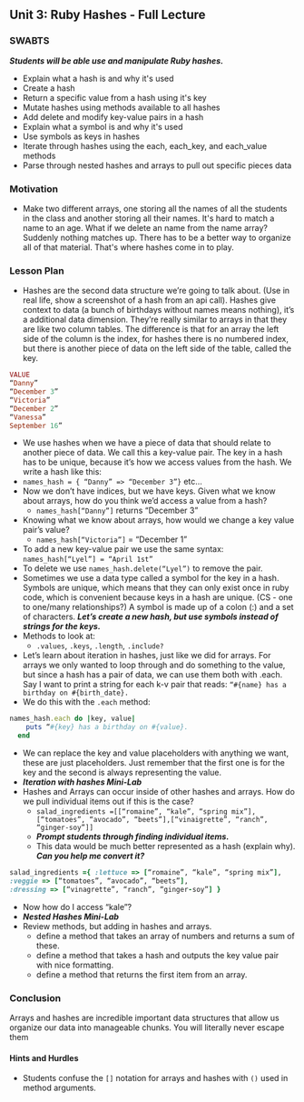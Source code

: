 ## Unit 3: Ruby Hashes - Full Lecture

### SWABTS
***Students will be able use and manipulate Ruby hashes.***

+ Explain what a hash is and why it's used
+ Create a hash
+ Return a specific value from a hash using it's key
+ Mutate hashes using methods available to all hashes
+ Add delete and modify key-value pairs in a hash
+ Explain what a symbol is and why it's used
+ Use symbols as keys in hashes
+ Iterate through hashes using the each, each_key, and each_value methods
+ Parse through nested hashes and arrays to pull out specific pieces data

### Motivation
+ Make two different arrays, one storing all the names of all the students in the class and another storing all their names. It's hard to match a name to an age. What if we delete an name from the name array? Suddenly nothing matches up. There has to be a better way to organize all of that material. That's where hashes come in to play.

### Lesson Plan 

+ Hashes are the second data structure we’re going to talk about. (Use in real life, show a screenshot of a hash from an api call). Hashes give context to data (a bunch of birthdays without names means nothing), it’s a additional data dimension. They’re really similar to arrays in that they are like two column tables. The difference is that for an array the left side of the column is the index, for hashes there is no numbered index, but there is another piece of data on the left side of the table, called the key.


```ruby
VALUE
“Danny”
“December 3”
“Victoria”
“December 2”
“Vanessa”
September 16”
```

+ We use hashes when we have a piece of data that should relate to another piece of data. We call this a key-value pair. The key in a hash has to be unique, because it’s how we access values from the hash. We write a hash like this:
+ `names_hash = { “Danny” => “December 3”}` etc…
+ Now we don’t have indices, but we have keys. Given what we know about arrays, how do you think we’d access a value from a hash?
  +   `names_hash[“Danny”]` returns “December 3”
+ Knowing what we know about arrays, how would we change a key value pair’s value?
  + `names_hash[“Victoria”]` = “December 1”
+ To add a new key-value pair we use the same syntax:
  `names_hash[“Lyel”] = “April 1st”`
+ To delete we use `names_hash.delete(“Lyel”)` to remove the pair.
+ Sometimes we use a data type called a symbol for the key in a hash. Symbols are unique, which means that they can only exist once in ruby code, which is convenient because keys in a hash are unique. (CS - one to one/many relationships?) A symbol is made up of a colon (:) and a set of characters. ***Let’s create a new hash, but use symbols instead of strings for the keys.***
+ Methods to look at:
  + `.values`, `.keys`, `.length`, `.include?`
+ Let’s learn about iteration in hashes, just like we did for arrays. For arrays we only wanted to loop through and do something to the value, but since a hash has a pair of data, we can use them both with .each. Say I want to print a string for each k-v pair that reads: `“#{name} has a birthday on #{birth_date}.`
+ We do this with the `.each` method:

```ruby
names_hash.each do |key, value|
    puts “#{key} has a birthday on #{value}.
  end
```

+ We can replace the key and value placeholders with anything we want, these are just placeholders. Just remember that the first one is for the key and the second is always representing the value.
+ ***Iteration with hashes Mini-Lab***
+ Hashes and Arrays can occur inside of other hashes and arrays. How do we pull individual items out if this is the case?
  + `salad_ingredients =[[“romaine”, “kale”, “spring mix”],[“tomatoes”, “avocado”, “beets”],[“vinaigrette”, “ranch”, “ginger-soy”]]`
  + ***Prompt students through finding individual items.***
  + This data would be much better represented as a hash (explain why). ***Can you help me convert it?***

```ruby
salad_ingredients ={ :lettuce => [“romaine”, “kale”, “spring mix”],
:veggie => [“tomatoes”, “avocado”, “beets”],
:dressing => [“vinagrette”, “ranch”, “ginger-soy”] }
```

+ Now how do I access “kale”?
+ ***Nested Hashes Mini-Lab***
+ Review methods, but adding in hashes and arrays.
  + define a method that takes an array of numbers and returns a sum of these.
  + define a method that takes a hash and outputs the key value pair with nice formatting.
  + define a method that returns the first item from an array.

### Conclusion
Arrays and hashes are incredible important data structures that allow us organize our data into manageable chunks. You will literally never escape them

#### Hints and Hurdles 
+ Students confuse the `[]` notation for arrays and hashes with `()` used in method arguments.